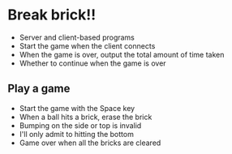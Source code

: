 # Break brick!!
- Server and client-based programs
- Start the game when the client connects
- When the game is over, output the total amount of time taken
- Whether to continue when the game is over

## Play a game
- Start the game with the Space key
- When a ball hits a brick, erase the brick
- Bumping on the side or top is invalid
- I'll only admit to hitting the bottom
- Game over when all the bricks are cleared